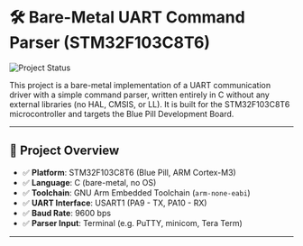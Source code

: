 # 🛠️ Bare-Metal UART Command Parser (STM32F103C8T6)
![Project Status](https://img.shields.io/badge/status-in--progress-yellow)


This project is a bare-metal implementation of a UART communication driver with a simple command parser, written entirely in C without any external libraries (no HAL, CMSIS, or LL). It is built for the STM32F103C8T6 microcontroller and targets the Blue Pill Development Board.  

---

## 📌 Project Overview

- ✅ **Platform**: STM32F103C8T6 (Blue Pill, ARM Cortex-M3)
- ✅ **Language**: C (bare-metal, no OS)
- ✅ **Toolchain**: GNU Arm Embedded Toolchain (`arm-none-eabi`)
- ✅ **UART Interface**: USART1 (PA9 - TX, PA10 - RX)
- ✅ **Baud Rate**: 9600 bps
- ✅ **Parser Input**: Terminal (e.g. PuTTY, minicom, Tera Term)


---